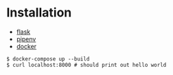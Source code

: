 # Installation

- [flask](http://flask.pocoo.org/)
- [pipenv](https://docs.pipenv.org/)
- [docker](https://www.docker.com/)

```
$ docker-compose up --build
$ curl localhost:8000 # should print out hello world
```
